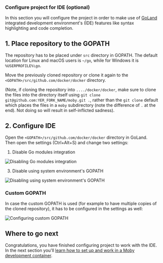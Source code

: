 ### Configure project for IDE (optional)

In this section you will configure the project in order to make use of [GoLand](https://www.jetbrains.com/go)
integrated development environment's (IDE) features like syntax highlighting and code completion.

## 1. Place repository to the GOPATH

The repository has to be placed under `src` directory in GOPATH.
The default location for Linux and macOS users is `~/go`, while for Windows it is `%USERPROFILE%\go`.

Move the previously cloned repository or clone it again to the `<GOPATH>/src/github.com/docker/docker` directory. 

(Note, if cloning the repository into `..../docker/docker`, make sure to clone the files into the directory itself using `git clone git@github.com:YER_FORK_NAME/moby.git .`, rather than the `git clone` default which places the files in a `moby` subdirectory (note the difference of `.` at the end).  Not doing so will result in self-inflicted sadness).

## 2. Configure IDE

Open the `<GOPATH>/src/github.com/docker/docker` directory in GoLand.
Then open the settings (Ctrl+Alt+S) and change two settings:

1. Disable Go modules integration

![Disabling Go modules integration](images/ide_go_modules_integration.png)

3. Disable using system environment's GOPATH

![Disabling using system environment's GOPATH](images/ide_system_environment_gopath.png)

### Custom GOPATH

In case the custom GOPATH is used (for example to have multiple copies of the cloned repository),
it has to be configured in the settings as well:

![Configuring custom GOPATH](images/ide_custom_gopath.png)

## Where to go next

Congratulations, you have finished configuring project to work with the IDE. 
In the next section you'll [learn how to set up and work in a Moby development container](set-up-dev-env.md).
